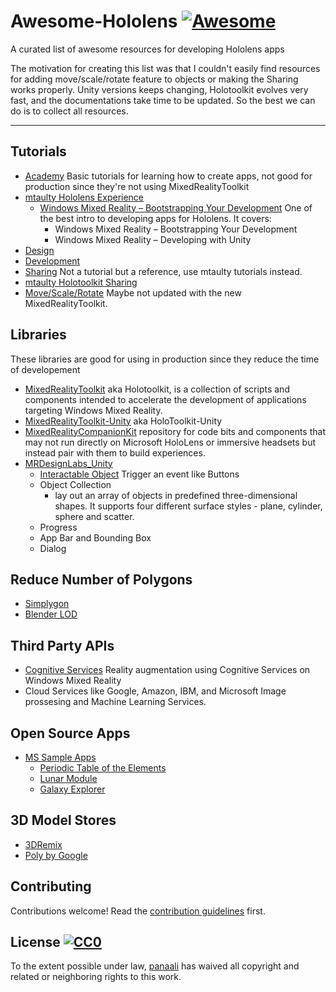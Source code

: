 # Awesome-Hololens [![Awesome](https://cdn.rawgit.com/sindresorhus/awesome/d7305f38d29fed78fa85652e3a63e154dd8e8829/media/badge.svg)](https://github.com/sindresorhus/awesome)
A curated list of awesome resources for developing Hololens apps

The motivation for creating this list was that I couldn't easily find resources for adding move/scale/rotate feature to objects or making the Sharing works properly. Unity versions keeps changing, Holotoolkit evolves very fast, and the documentations take time to be updated. So the best we can do is to collect all resources.

---
## Tutorials
* [Academy](https://developer.microsoft.com/en-us/windows/mixed-reality/academy) Basic tutorials for learning how to create apps, not good for production since they're not using MixedRealityToolkit
*  [mtaulty Hololens Experience](https://mtaulty.com/category/hololens)
	*  [Windows Mixed Reality – Bootstrapping Your Development](https://mtaulty.com/2017/11/07/future-decoded-2017-resources/) One of the best intro to developing apps for Hololens. It covers:
		*  Windows Mixed Reality – Bootstrapping Your Development
		*  Windows Mixed Reality – Developing with Unity
*  [Design](https://developer.microsoft.com/en-us/windows/mixed-reality/design)
*  [Development](https://developer.microsoft.com/en-us/windows/mixed-reality/development)
*  [Sharing](https://github.com/Microsoft/MixedRealityToolkit-Unity/blob/master/Assets/HoloToolkit/Sharing/README.md) Not a tutorial but a reference, use mtaulty tutorials instead.
*  [mtaulty Holotoolkit Sharing](https://mtaulty.com/2017/03/14/hitchhiking-the-holotoolkit-unity-leg-11-more-steps-with-sharing-holographic-experiences/)
*  [Move/Scale/Rotate](http://dotnetbyexample.blogspot.com/2017/01/manipulating-holograms-move-scale.html) Maybe not updated with the new MixedRealityToolkit.


## Libraries
These libraries are good for using in production since they reduce the time of developement
* [MixedRealityToolkit](https://github.com/Microsoft/MixedRealityToolkit) aka Holotoolkit, is a collection of scripts and components intended to accelerate the development of applications targeting Windows Mixed Reality.
* [MixedRealityToolkit-Unity](https://github.com/Microsoft/MixedRealityToolkit-Unity) aka HoloToolkit-Unity
* [MixedRealityCompanionKit](https://github.com/Microsoft/MixedRealityCompanionKit) repository for code bits and components that may not run directly on Microsoft HoloLens or immersive headsets but instead pair with them to build experiences.
* [MRDesignLabs_Unity](https://github.com/Microsoft/MRDesignLabs_Unity) 
	* [Interactable Object](https://developer.microsoft.com/en-us/windows/mixed-reality/interactable_object) Trigger an event like Buttons
	* Object Collection 
		* lay out an array of objects in predefined three-dimensional shapes. It supports four different surface styles - plane, cylinder, sphere and scatter. 
	* Progress
	* App Bar and Bounding Box
	* Dialog

## Reduce Number of Polygons
* [Simplygon](https://www.simplygon.com)
* [Blender LOD](https://docs.unity3d.com/Manual/LevelOfDetail.html)

## Third Party APIs
* [Cognitive Services](https://github.com/Microsoft/reality-augmentation-using-cognitive-services) Reality augmentation using Cognitive Services on Windows Mixed Reality
* Cloud Services like Google, Amazon, IBM, and Microsoft Image prossesing and Machine Learning Services.


## Open Source Apps
* [MS Sample Apps](https://developer.microsoft.com/en-us/windows/mixed-reality/category/sample_apps)  
	* [Periodic Table of the Elements](https://developer.microsoft.com/en-us/windows/mixed-reality/periodic_table_of_the_elements)
	* [Lunar Module](https://developer.microsoft.com/en-us/windows/mixed-reality/lunar_module)
	* [Galaxy Explorer](https://developer.microsoft.com/en-us/windows/mixed-reality/galaxy_explorer)

## 3D Model Stores
* [3DRemix](https://www.remix3d.com/) 
* [Poly by Google](https://poly.google.com/)

## Contributing

Contributions welcome! Read the [contribution guidelines](CONTRIBUTING.md) first.


## License [![CC0](http://i.creativecommons.org/p/zero/1.0/88x31.png)](http://creativecommons.org/publicdomain/zero/1.0/)

To the extent possible under law, [panaali](https://github.com/panaali) has waived all copyright and related or neighboring rights to this work.
